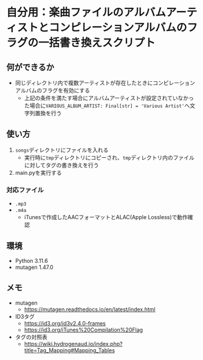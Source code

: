 # 自分用：楽曲ファイルのアルバムアーティストとコンピレーションアルバムのフラグの一括書き換えスクリプト
## 何ができるか
- 同じディレクトリ内で複数アーティストが存在したときにコンピレーションアルバムのフラグを有効にする
    - 上記の条件を満たす場合にアルバムアーティストが設定されていなかった場合に`VARIOUS_ALBUM_ARTIST: Final[str] = 'Various Artist'`へ文字列置換を行う

## 使い方
1. `songs`ディレクトリにファイルを入れる
    - 実行時に`tmp`ディレクトリにコピーされ、`tmp`ディレクトリ内のファイルに対してタグの書き換えを行う
1. main.pyを実行する
### 対応ファイル
- `.mp3`
- `.m4a`
    - iTunesで作成したAACフォーマットとALAC(Apple Lossless)で動作確認

## 環境
- Python 3.11.6
- mutagen 1.47.0

## メモ
- mutagen
    - https://mutagen.readthedocs.io/en/latest/index.html
- ID3タグ
    - https://id3.org/id3v2.4.0-frames
    - https://id3.org/iTunes%20Compilation%20Flag
- タグの対照表
    - https://wiki.hydrogenaud.io/index.php?title=Tag_Mapping#Mapping_Tables
